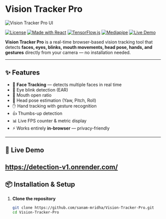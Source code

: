 # Vision Tracker Pro

![Vision Tracker Pro UI](https://i.ibb.co/gnf72GF/image.jpg)

[![License](https://img.shields.io/badge/license-MIT-green.svg)](LICENSE)
[![Made with React](https://img.shields.io/badge/Made%20with-React-blue.svg)](https://reactjs.org/)
[![TensorFlow.js](https://img.shields.io/badge/AI-TensorFlow.js-orange.svg)](https://www.tensorflow.org/js)
[![Mediapipe](https://img.shields.io/badge/Tracking-Mediapipe-yellow.svg)](https://mediapipe.dev/)
[![Live Demo](https://img.shields.io/badge/demo-online-brightgreen.svg)](#-live-demo)

**Vision Tracker Pro** is a real-time browser-based vision tracking tool that detects **faces, eyes, blinks, mouth movements, head pose, hands, and gestures** directly from your camera — no installation needed.

---

## ✨ Features
- 🎯 **Face Tracking** — detects multiple faces in real time
- 👀 Eye blink detection (EAR)
- 👄 Mouth open ratio
- 🧠 Head pose estimation (Yaw, Pitch, Roll)
- ✋ Hand tracking with gesture recognition
- 👍 Thumbs-up detection
- 📊 Live FPS counter & metric display
- ⚡ Works entirely **in-browser** — privacy-friendly

---

## 🚀 Live Demo

https://detection-v1.onrender.com/
---

## 📦 Installation & Setup

1. **Clone the repository**
   ```bash
   git clone https://github.com/sanam-mridha/Vision-Tracker-Pro.git
   cd Vision-Tracker-Pro
